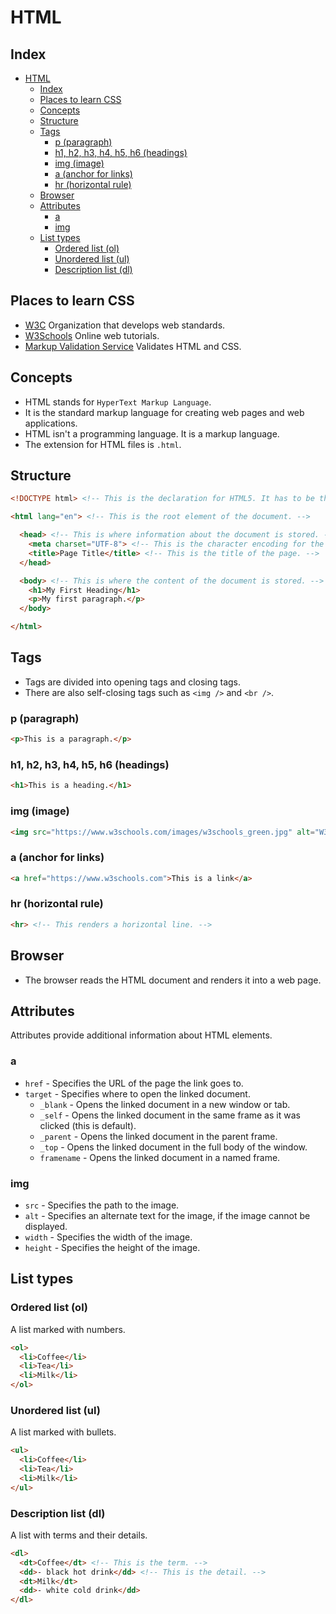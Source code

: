 # HTML

## Index

- [HTML](#html)
  - [Index](#index)
  - [Places to learn CSS](#places-to-learn-css)
  - [Concepts](#concepts)
  - [Structure](#structure)
  - [Tags](#tags)
    - [p (paragraph)](#p-paragraph)
    - [h1, h2, h3, h4, h5, h6 (headings)](#h1-h2-h3-h4-h5-h6-headings)
    - [img (image)](#img-image)
    - [a (anchor for links)](#a-anchor-for-links)
    - [hr (horizontal rule)](#hr-horizontal-rule)
  - [Browser](#browser)
  - [Attributes](#attributes)
    - [a](#a)
    - [img](#img)
  - [List types](#list-types)
    - [Ordered list (ol)](#ordered-list-ol)
    - [Unordered list (ul)](#unordered-list-ul)
    - [Description list (dl)](#description-list-dl)

## Places to learn CSS

- [W3C](https://www.w3.org/Style/CSS/Overview.en.html) Organization that develops web standards.
- [W3Schools](https://www.w3schools.com/css/) Online web tutorials.
- [Markup Validation Service](https://validator.w3.org/) Validates HTML and CSS.

## Concepts

- HTML stands for `HyperText Markup Language`.
- It is the standard markup language for creating web pages and web applications.
- HTML isn't a programming language. It is a markup language.
- The extension for HTML files is `.html`.

## Structure

~~~html
<!DOCTYPE html> <!-- This is the declaration for HTML5. It has to be the first line of the document. -->

<html lang="en"> <!-- This is the root element of the document. -->

  <head> <!-- This is where information about the document is stored. -->
    <meta charset="UTF-8"> <!-- This is the character encoding for the document. -->
    <title>Page Title</title> <!-- This is the title of the page. -->
  </head>

  <body> <!-- This is where the content of the document is stored. -->
    <h1>My First Heading</h1>
    <p>My first paragraph.</p>
  </body>

</html>
~~~

## Tags

- Tags are divided into opening tags and closing tags.
- There are also self-closing tags such as `<img />` and `<br />`.

### p (paragraph)

~~~html
<p>This is a paragraph.</p>
~~~

### h1, h2, h3, h4, h5, h6 (headings)

~~~html
<h1>This is a heading.</h1>
~~~

### img (image)

~~~html
<img src="https://www.w3schools.com/images/w3schools_green.jpg" alt="W3Schools.com" width="104" height="142">
~~~

### a (anchor for links)

~~~html
<a href="https://www.w3schools.com">This is a link</a>
~~~

### hr (horizontal rule)

~~~html
<hr> <!-- This renders a horizontal line. -->
~~~

## Browser

- The browser reads the HTML document and renders it into a web page.

## Attributes

Attributes provide additional information about HTML elements.

### a

- `href` - Specifies the URL of the page the link goes to.
- `target` - Specifies where to open the linked document.
  - `_blank` - Opens the linked document in a new window or tab.
  - `_self` - Opens the linked document in the same frame as it was clicked (this is default).
  - `_parent` - Opens the linked document in the parent frame.
  - `_top` - Opens the linked document in the full body of the window.
  - `framename` - Opens the linked document in a named frame.

### img

- `src` - Specifies the path to the image.
- `alt` - Specifies an alternate text for the image, if the image cannot be displayed.
- `width` - Specifies the width of the image.
- `height` - Specifies the height of the image.

## List types

### Ordered list (ol)

A list marked with numbers.

~~~html
<ol>
  <li>Coffee</li>
  <li>Tea</li>
  <li>Milk</li>
</ol>
~~~

### Unordered list (ul)

A list marked with bullets.

~~~html
<ul>
  <li>Coffee</li>
  <li>Tea</li>
  <li>Milk</li>
</ul>
~~~

### Description list (dl)

A list with terms and their details.

~~~html
<dl>
  <dt>Coffee</dt> <!-- This is the term. -->
  <dd>- black hot drink</dd> <!-- This is the detail. -->
  <dt>Milk</dt>
  <dd>- white cold drink</dd>
</dl>
~~~

